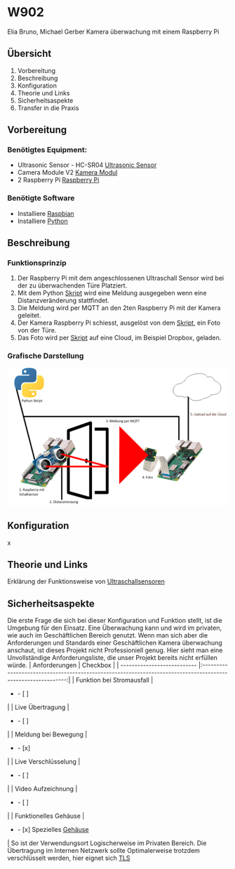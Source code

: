 # W902
Elia Bruno, Michael Gerber
Kamera überwachung mit einem Raspberry Pi 
## Übersicht
1. Vorbereitung
2. Beschreibung
3. Konfiguration
4. Theorie und Links
5. Sicherheitsaspekte
6. Transfer in die Praxis

## Vorbereitung
### Benötigtes Equipment:
* Ultrasonic Sensor - HC-SR04 [Ultrasonic Sensor](https://www.sparkfun.com/products/13959 "Ultrasonic Sensor Link")
* Camera Module V2 [Kamera Modul](https://www.raspberrypi.org/products/camera-module-v2/ "Kamera Modul Link")
* 2 Raspberry Pi [Raspberry Pi](https://www.raspberrypi.org/products/ "Raspberry Pi Link")
### Benötigte Software
* Installiere [Raspbian](https://www.raspberrypi.org/downloads/raspbian/ "Raspbian Download Link")
* Installiere [Python](https://www.python.org/downloads/ "Python Download Link")


## Beschreibung
### Funktionsprinzip
1. Der Raspberry Pi mit dem angeschlossenen Ultraschall Sensor wird bei der zu überwachenden Türe Platziert.
2. Mit dem Python [Skript](https://github.com/Uelimueli/W902) wird eine Meldung ausgegeben wenn eine Distanzveränderung stattfindet.
3. Die Meldung wird per MQTT an den 2ten Raspberry Pi mit der Kamera geleitet.
4. Der Kamera Raspberry Pi schiesst, ausgelöst von dem [Skript](https://github.com/Uelimueli/W902), ein Foto von der Türe.
5. Das Foto wird per [Skript](https://github.com/Uelimueli/W902) auf eine Cloud, im Beispiel Dropbox, geladen.

### Grafische Darstellung

![Grafik](https://github.com/Uelimueli/W902/blob/master/Grafik.png "Darstellung Grafisch")

## Konfiguration
x

## Theorie und Links
Erklärung der Funktionsweise von [Ultraschallsensoren](https://www.microsonic.de/de/service/ultraschallsensoren/prinzip.htm "Ultraschallsensor Funktion")


## Sicherheitsaspekte
Die erste Frage die sich bei dieser Konfiguration und Funktion stellt, ist die Umgebung für den Einsatz.
Eine Überwachung kann und wird im privaten, wie auch im Geschäftlichen Bereich genutzt.
Wenn man sich aber die Anforderungen und Standards einer Geschäftlichen Kamera überwachung anschaut, ist dieses Projekt nicht Professioniell genug.
Hier sieht man eine Unvollständige Anforderungsliste, die unser Projekt bereits nicht erfüllen würde.
| Anforderungen               | Checkbox                                                                                                     |
| --------------------------- |:------------------------------------------------------------------------------------------------------------:|
| Funktion bei Stromausfall | <ul><li>- [ ] </li></ul>                                                                                       |
| Live Übertragung          | <ul><li>- [ ] </li></ul>                                                                                       |
| Meldung bei Bewegung      | <ul><li>- [x] </li></ul>                                                                                       |
| Live Verschlüsselung      | <ul><li>- [ ] </li></ul>                                                                                       |
| Video Aufzeichnung        | <ul><li>- [ ] </li></ul>                                                                                       |
| Funktionelles Gehäuse     | <ul><li>- [x] Spezielles [Gehäuse](https://www.pi-shop.ch/gehause/kamera-gehaeuse "Kamera Gehäuse") </li></ul> |
So ist der Verwendungsort Logischerweise im Privaten Bereich.
Die Übertragung im Internen Netzwerk sollte Optimalerweise trotzdem verschlüsselt werden, hier eignet sich [TLS](https://www.heise.de/developer/artikel/Sichere-IoT-Kommunikation-mit-MQTT-Teil-1-Grundlagen-3645209.html?seite=all "MQTT Verschlüsselung erklärt")